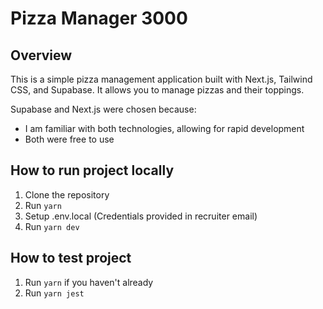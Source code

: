 # Pizza Manager 3000

## Overview

This is a simple pizza management application built with Next.js, Tailwind CSS, and Supabase. It allows you to manage pizzas and their toppings.

Supabase and Next.js were chosen because:

- I am familiar with both technologies, allowing for rapid development
- Both were free to use

## How to run project locally

1. Clone the repository
2. Run `yarn`
3. Setup .env.local (Credentials provided in recruiter email)
4. Run `yarn dev`

## How to test project

1. Run `yarn` if you haven't already
2. Run `yarn jest`
